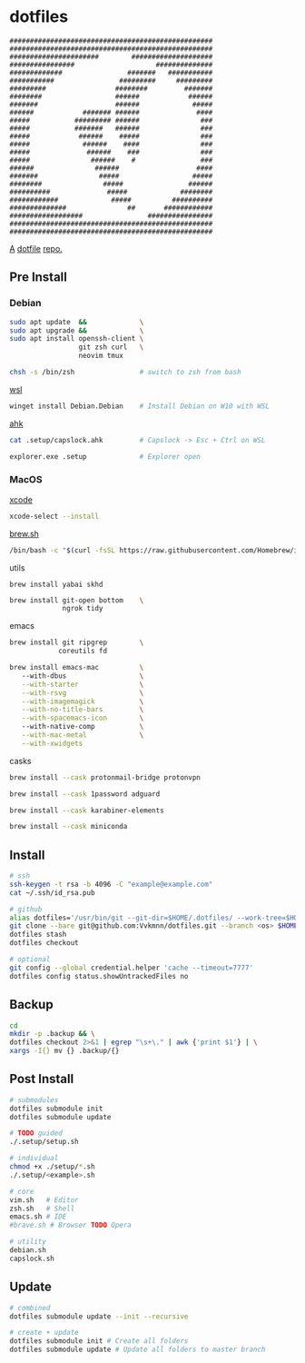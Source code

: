 # dotfiles

```
##################################################
##################################################
######################        ####################
################                    ##############
#############                #######   ###########
###########                #########     #########
#########                 ########         #######
########                  ######            ######
#######                   ######             #####
######            ####### ######              ####
#####           ######### ######               ###
#####           #######   ######               ###
#####            ######    #####               ###
#####             ######    ####               ###
#####              ######    ###               ###
#####               ######    #                ###
######               ######                   ####
#######               #####                  #####
########               #####                ######
##########              #####             ########
############             #####          ##########
##############               ##       ############
##################                ################
##################################################
##################################################
```

[A](https://medium.com/@webprolific/getting-started-with-dotfiles-43c3602fd789) [dotfile](https://dotfiles.github.io) [repo](https://news.ycombinator.com/item?id=11070797)[.](https://www.atlassian.com/git/tutorials/dotfiles)

## Pre Install

### Debian

```sh
sudo apt update  &&             \
sudo apt upgrade &&             \
sudo apt install openssh-client \
                 git zsh curl   \
                 neovim tmux  
```

```sh
chsh -s /bin/zsh                # switch to zsh from bash
```

[wsl](https://learn.microsoft.com/en-us/windows/wsl/install)
```sh
winget install Debian.Debian    # Install Debian on W10 with WSL
```

[ahk](https://www.autohotkey.com/)
```sh
cat .setup/capslock.ahk         # Capslock -> Esc + Ctrl on WSL 
```
```sh
explorer.exe .setup             # Explorer open 
```

### MacOS

[xcode](https://developer.apple.com/xcode/resources/)
```sh
xcode-select --install
```

[brew.sh](https://brew.sh)
```sh
/bin/bash -c "$(curl -fsSL https://raw.githubusercontent.com/Homebrew/install/HEAD/install.sh)" 
```

utils
```
brew install yabai skhd         
```
```sh
brew install git-open bottom    \
             ngrok tidy 
```

emacs
```sh
brew install git ripgrep        \
            coreutils fd        
```
```sh
brew install emacs-mac          \ 
   --with-dbus                  \
   --with-starter               \
   --with-rsvg                  \
   --with-imagemagick           \
   --with-no-title-bars         \
   --with-spacemacs-icon        \ 
   --with-native-comp           \
   --with-mac-metal             \
   --with-xwidgets

```

casks
```sh
brew install --cask protonmail-bridge protonvpn
```
```sh
brew install --cask 1password adguard
```
```sh
brew install --cask karabiner-elements          
```
```sh
brew install --cask miniconda
```

## Install

```sh
# ssh
ssh-keygen -t rsa -b 4096 -C "example@example.com"
cat ~/.ssh/id_rsa.pub

# github
alias dotfiles='/usr/bin/git --git-dir=$HOME/.dotfiles/ --work-tree=$HOME'
git clone --bare git@github.com:Vvkmnn/dotfiles.git --branch <os> $HOME/.dotfiles
dotfiles stash
dotfiles checkout

# optional
git config --global credential.helper 'cache --timeout=7777'
dotfiles config status.showUntrackedFiles no

```

## Backup

```sh
cd
mkdir -p .backup && \
dotfiles checkout 2>&1 | egrep "\s+\." | awk {'print $1'} | \
xargs -I{} mv {} .backup/{}
```

## Post Install

```sh
# submodules
dotfiles submodule init
dotfiles submodule update

# TODO guided
./.setup/setup.sh

# individual
chmod +x ./setup/*.sh
./.setup/<example>.sh

# core
vim.sh   # Editor
zsh.sh   # Shell
emacs.sh # IDE
#brave.sh # Browser TODO Opera

# utility
debian.sh
capslock.sh
```

## Update

```sh
# combined
dotfiles submodule update --init --recursive

# create + update
dotfiles submodule init # Create all folders 
dotfiles submodule update # Update all folders to master branch
```

